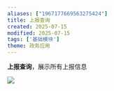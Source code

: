 ```yaml
---
aliases: ["1967177669563275424"]
title: 上报查询
created: 2025-07-15
modified: 2025-07-15
tags: ['基础模块']
theme: 政务应用
---
```


**上报查询**，展示所有上报信息

![](https://myhelpdoc.oss-cn-heyuan.aliyuncs.com/mdimages/046a47c99fc28324f930c0ce99aa540d.jpg)